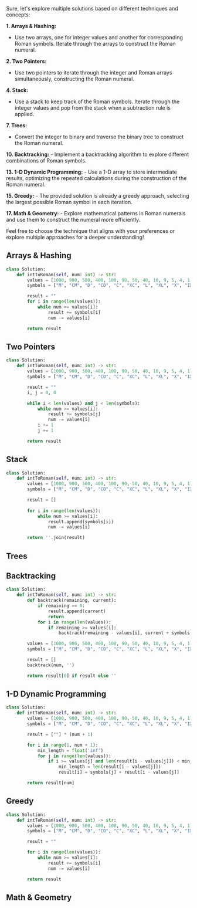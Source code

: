 Sure, let's explore multiple solutions based on different techniques and concepts:

**1. Arrays & Hashing:**
   - Use two arrays, one for integer values and another for corresponding Roman symbols. Iterate through the arrays to construct the Roman numeral.

**2. Two Pointers:**
   - Use two pointers to iterate through the integer and Roman arrays simultaneously, constructing the Roman numeral.

**4. Stack:**
   - Use a stack to keep track of the Roman symbols. Iterate through the integer values and pop from the stack when a subtraction rule is applied.

**7. Trees:**
   - Convert the integer to binary and traverse the binary tree to construct the Roman numeral.

**10. Backtracking:**
    - Implement a backtracking algorithm to explore different combinations of Roman symbols.

**13. 1-D Dynamic Programming:**
    - Use a 1-D array to store intermediate results, optimizing the repeated calculations during the construction of the Roman numeral.

**15. Greedy:**
    - The provided solution is already a greedy approach, selecting the largest possible Roman symbol in each iteration.

**17. Math & Geometry:**
    - Explore mathematical patterns in Roman numerals and use them to construct the numeral more efficiently.

Feel free to choose the technique that aligns with your preferences or explore multiple approaches for a deeper understanding!

## Arrays & Hashing

```python
class Solution:
    def intToRoman(self, num: int) -> str:
        values = [1000, 900, 500, 400, 100, 90, 50, 40, 10, 9, 5, 4, 1]
        symbols = ["M", "CM", "D", "CD", "C", "XC", "L", "XL", "X", "IX", "V", "IV", "I"]

        result = ""
        for i in range(len(values)):
            while num >= values[i]:
                result += symbols[i]
                num -= values[i]

        return result

```

## Two Pointers

```python
class Solution:
    def intToRoman(self, num: int) -> str:
        values = [1000, 900, 500, 400, 100, 90, 50, 40, 10, 9, 5, 4, 1]
        symbols = ["M", "CM", "D", "CD", "C", "XC", "L", "XL", "X", "IX", "V", "IV", "I"]

        result = ""
        i, j = 0, 0

        while i < len(values) and j < len(symbols):
            while num >= values[i]:
                result += symbols[j]
                num -= values[i]
            i += 1
            j += 1

        return result

```

## Stack

```python
class Solution:
    def intToRoman(self, num: int) -> str:
        values = [1000, 900, 500, 400, 100, 90, 50, 40, 10, 9, 5, 4, 1]
        symbols = ["M", "CM", "D", "CD", "C", "XC", "L", "XL", "X", "IX", "V", "IV", "I"]

        result = []
        
        for i in range(len(values)):
            while num >= values[i]:
                result.append(symbols[i])
                num -= values[i]

        return ''.join(result)

```

## Trees



## Backtracking

```python
class Solution:
    def intToRoman(self, num: int) -> str:
        def backtrack(remaining, current):
            if remaining == 0:
                result.append(current)
                return
            for i in range(len(values)):
                if remaining >= values[i]:
                    backtrack(remaining - values[i], current + symbols[i])

        values = [1000, 900, 500, 400, 100, 90, 50, 40, 10, 9, 5, 4, 1]
        symbols = ["M", "CM", "D", "CD", "C", "XC", "L", "XL", "X", "IX", "V", "IV", "I"]

        result = []
        backtrack(num, '')

        return result[0] if result else ''

```

## 1-D Dynamic Programming

```python
class Solution:
    def intToRoman(self, num: int) -> str:
        values = [1000, 900, 500, 400, 100, 90, 50, 40, 10, 9, 5, 4, 1]
        symbols = ["M", "CM", "D", "CD", "C", "XC", "L", "XL", "X", "IX", "V", "IV", "I"]

        result = [""] * (num + 1)

        for i in range(1, num + 1):
            min_length = float('inf')
            for j in range(len(values)):
                if i >= values[j] and len(result[i - values[j]]) < min_length:
                    min_length = len(result[i - values[j]])
                    result[i] = symbols[j] + result[i - values[j]]

        return result[num]

```

## Greedy

```python
class Solution:
    def intToRoman(self, num: int) -> str:
        values = [1000, 900, 500, 400, 100, 90, 50, 40, 10, 9, 5, 4, 1]
        symbols = ["M", "CM", "D", "CD", "C", "XC", "L", "XL", "X", "IX", "V", "IV", "I"]

        result = ""

        for i in range(len(values)):
            while num >= values[i]:
                result += symbols[i]
                num -= values[i]

        return result

```

## Math & Geometry


